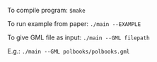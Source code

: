 To compile program:
`$make`

To run example from paper:
`./main --EXAMPLE`

To give GML file as input:
`./main --GML filepath`

E.g.: `./main --GML polbooks/polbooks.gml`
